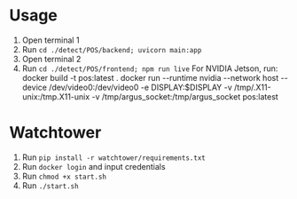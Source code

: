 # Usage
1. Open terminal 1
2. Run `cd ./detect/POS/backend; uvicorn main:app`
3. Open terminal 2
4. Run `cd ./detect/POS/frontend; npm run live`
For NVIDIA Jetson, run:
docker build -t pos:latest .
docker run --runtime nvidia --network host --device /dev/video0:/dev/video0 -e DISPLAY:$DISPLAY -v /tmp/.X11-unix:/tmp.X11-unix -v /tmp/argus_socket:/tmp/argus_socket pos:latest

# Watchtower
1. Run `pip install -r watchtower/requirements.txt`
1. Run `docker login` and input credentials
2. Run `chmod +x start.sh`
3. Run `./start.sh`
